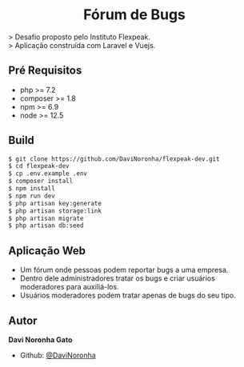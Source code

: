 <h1 align="center">Fórum de Bugs</h1>
> Desafio proposto pelo Instituto Flexpeak.<br>
> Aplicação construída com Laravel e Vuejs.<br>

## Pré Requisitos
- php >= 7.2
- composer >= 1.8
- npm >= 6.9
- node >= 12.5

## Build

```sh
$ git clone https://github.com/DaviNoronha/flexpeak-dev.git
$ cd flexpeak-dev
$ cp .env.example .env
$ composer install
$ npm install
$ npm run dev
$ php artisan key:generate
$ php artisan storage:link
$ php artisan migrate
$ php artisan db:seed
```

## Aplicação Web
- Um fórum onde pessoas podem reportar bugs a uma empresa.
- Dentro dele administradores tratar os bugs e criar usuários moderadores para auxiliá-los.
- Usuários moderadores podem tratar apenas de bugs do seu tipo.

## Autor
**Davi Noronha Gato** 

* Github: [@DaviNoronha](https://github.com/DaviNoronha)
